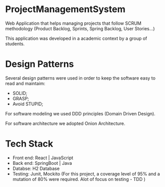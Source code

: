 # ProjectManagementSystem
Web Application that helps managing projects that follow SCRUM methodology (Product Backlog, Sprints, Spring Backlog, User Stories...)

This application was developed in a academic context by a group of students.

# Design Patterns
Several design patterns were used in order to keep the software easy to read and maintaim:
- SOLID;
- GRASP;
- Avoid STUPID;

For software modeling we used DDD principles (Domain Driven Design).

For software architecture we adopted Onion Architecture.

# Tech Stack
- Front end: React | JavaScript
- Back end: SpringBoot | Java
- Databse: H2 Database
- Testing: Junit, Mockito (For this project, a coverage level of 95% and a mutation of 80% were required. Alot of focus on testing - TDD )





